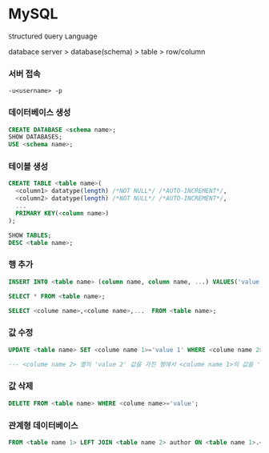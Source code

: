 # MySQL

`S`tructured `Q`uery `L`anguage

databace server > database(schema) > table > row/column

### 서버 접속
```command
-u<username> -p
```

### 데이터베이스 생성
```SQL
CREATE DATABASE <schema name>;
SHOW DATABASES;
USE <schema name>;
```

### 테이블 생성
```SQL
CREATE TABLE <table name>(
  <column1> datatype(length) /*NOT NULL*/ /*AUTO-INCREMENT*/,
  <column2> datatype(length) /*NOT NULL*/ /*AUTO-INCREMENT*/,
  ...
  PRIMARY KEY(<column name>)
);

SHOW TABLES;
DESC <table name>;
```

### 행 추가
```SQL
INSERT INTO <table name> (column name, column name, ...) VALUES('value', 'value', ...);

SELECT * FROM <table name>;

SELECT <colume name>,<colume name>,...  FROM <table name>;
```

### 값 수정
```SQL
UPDATE <table name> SET <colume name 1>='value 1' WHERE <colume name 2>='value 2'

--- <colume name 2> 열의 'value 2' 값을 가진 행에서 <colume name 1>의 값을 'value 1'으로 수정 
```

### 값 삭제
```SQL
DELETE FROM <table name> WHERE <colume name>='value';
```

### 관계형 데이터베이스
``` SQL
FROM <table name 1> LEFT JOIN <table name 2> author ON <table name 1>.<colume name 1> = <table name 2>.<colume name 2>;
```
